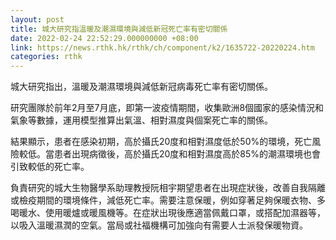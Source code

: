 ```yaml
---
layout: post
title: 城大研究指溫暖及潮濕環境與減低新冠死亡率有密切關係
date: 2022-02-24 22:52:29.000000000 +08:00
link: https://news.rthk.hk/rthk/ch/component/k2/1635722-20220224.htm
categories: rthk
---
```


城大研究指出，溫暖及潮濕環境與減低新冠病毒死亡率有密切關係。

研究團隊於前年2月至7月底，即第一波疫情期間，收集歐洲8個國家的感染情況和氣象等數據，運用模型推算出氣溫、相對濕度與個案死亡率的關係。

結果顯示，患者在感染初期，高於攝氏20度和相對濕度低於50%的環境，死亡風險較低。當患者出現病徵後，高於攝氏20度和相對濕度高於85%的潮濕環境也會引致較低的死亡率。

負責研究的城大生物醫學系助理教授阮相宇期望患者在出現症狀後，改善自我隔離或檢疫期間的環境條件，減低死亡率。需要注意保暖，例如穿著足夠保暖衣物、多喝暖水、使用暖爐或暖風機等。在症狀出現後應適當佩戴口罩，或搭配加濕器等，以吸入溫暖濕潤的空氣。當局或社福機構可加強向有需要人士派發保暖物資。
